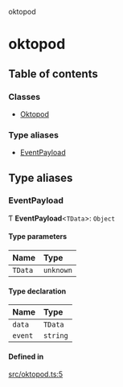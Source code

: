 oktopod

# oktopod

## Table of contents

### Classes

- [Oktopod](classes/Oktopod.md)

### Type aliases

- [EventPayload](README.md#eventpayload)

## Type aliases

### EventPayload

Ƭ **EventPayload**<`TData`\>: `Object`

#### Type parameters

| Name | Type |
| :------ | :------ |
| `TData` | `unknown` |

#### Type declaration

| Name | Type |
| :------ | :------ |
| `data` | `TData` |
| `event` | `string` |

#### Defined in

[src/oktopod.ts:5](https://github.com/ivandotv/oktopod/blob/c5fc2ff/src/oktopod.ts#L5)
